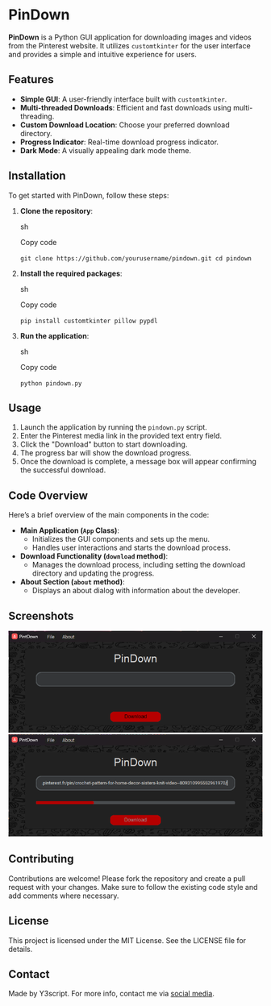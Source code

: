 # PinDown

**PinDown** is a Python GUI application for downloading images and videos from the Pinterest website. It utilizes `customtkinter` for the user interface and provides a simple and intuitive experience for users.

## Features

- **Simple GUI**: A user-friendly interface built with `customtkinter`.
- **Multi-threaded Downloads**: Efficient and fast downloads using multi-threading.
- **Custom Download Location**: Choose your preferred download directory.
- **Progress Indicator**: Real-time download progress indicator.
- **Dark Mode**: A visually appealing dark mode theme.

## Installation

To get started with PinDown, follow these steps:

1. **Clone the repository**:
   
   sh
   
   Copy code
   
   `git clone https://github.com/yourusername/pindown.git cd pindown`

2. **Install the required packages**:
   
   sh
   
   Copy code
   
   `pip install customtkinter pillow pypdl`

3. **Run the application**:
   
   sh
   
   Copy code
   
   `python pindown.py`

## Usage

1. Launch the application by running the `pindown.py` script.
2. Enter the Pinterest media link in the provided text entry field.
3. Click the "Download" button to start downloading.
4. The progress bar will show the download progress.
5. Once the download is complete, a message box will appear confirming the successful download.

## Code Overview

Here’s a brief overview of the main components in the code:

- **Main Application (`App` Class)**:
  - Initializes the GUI components and sets up the menu.
  - Handles user interactions and starts the download process.
- **Download Functionality (`download` method)**:
  - Manages the download process, including setting the download directory and updating the progress.
- **About Section (`about` method)**:
  - Displays an about dialog with information about the developer.

## Screenshots

![(Add screenshots of your application here if available.)](https://raw.githubusercontent.com/y3script/PinDown/main/Screenshots/PinDown_gui_01.png)
![(Add screenshots of your application here if available.)](https://raw.githubusercontent.com/y3script/PinDown/main/Screenshots/PinDown_gui_02.png)

## Contributing

Contributions are welcome! Please fork the repository and create a pull request with your changes. Make sure to follow the existing code style and add comments where necessary.

## License

This project is licensed under the MIT License. See the LICENSE file for details.

## Contact

Made by Y3script. For more info, contact me via [social media](https://bio.link/y3script).
